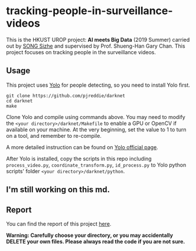 # tracking-people-in-surveillance-videos
This is the HKUST UROP project: **AI meets Big Data** (2019 Summer) carried out by [SONG Sizhe](https://github.com/Sausage-SONG) and supervised by Prof. Shueng-Han Gary Chan. This project focuses on tracking people in the surveillance videos.

## Usage
This project uses [Yolo](https://pjreddie.com/darknet/yolo/) for people detecting, so you need to install Yolo first.  

```shell
git clone https://github.com/pjreddie/darknet
cd darknet
make
``` 

Clone Yolo and compile using commands above. You may need to modify the `<your directory>/darknet/Makefile` to enable a GPU or OpenCV if available on your machine. At the very beginning, set the value to 1 to turn on a tool, and remember to re-compile.  

A more detailed instruction can be found on [Yolo official page](https://pjreddie.com/darknet/yolo/).  

After Yolo is installed, copy the scripts in this repo including `process_video.py`, `coordinate_transform.py`, `id_process.py` to Yolo python scripts' folder `<your directory>/darknet/python`.

## I'm still working on this md.

## Report
You can find the report of this project [here](https://github.com/Sausage-SONG/tracking-people-in-surveillance-videos/blob/master/UROP1100X_SONG%20Sizhe.pdf).  

**Warning: Carefully choose your directory, or you may accidentally DELETE your own files. Please always read the code if you are not sure.**
